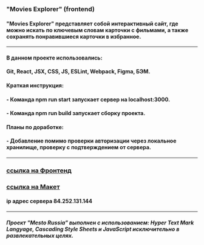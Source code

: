 ### **"Movies Explorer" (frontend)** 

#### "Movies Explorer" представляет собой интерактивный сайт, где можно искать по ключевым словам карточки с фильмами, а также сохранять понравившиеся карточки в избранное.

---

#### В данном проекте использовались: 

#### Git, React, JSX, CSS, JS, ESLint, Webpack, Figma, БЭМ.

#### Краткая инструкция:

#### - Команда npm run start запускает сервер на localhost:3000.
#### - Команда npm run build запускает сборку проекта.

#### Планы по доработке:

#### - Добавление помимо проверки авторизации через локальное хранилище, проверку с подтверждением от сервера.

---

### [ссылка на Фронтенд](https://prof.movies.explorer.nomoredomains.club/)


### [ссылка на Макет](<https://www.figma.com/file/oBVUQf2XYTRrq2ENZsGnwi/Diploma-(Copy)?node-id=932%3A4497>)


#### ip адрес сервера 84.252.131.144

---

##### Проект "Mesto Russia" выполнен с использованием: Hyper Text Mark Langyage, Cascading Style Sheets и JavaScript исключительно в развлекательных целях.
